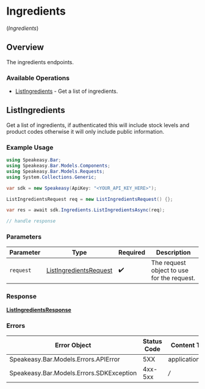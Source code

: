 # Ingredients
(*Ingredients*)

## Overview

The ingredients endpoints.

### Available Operations

* [ListIngredients](#listingredients) - Get a list of ingredients.

## ListIngredients

Get a list of ingredients, if authenticated this will include stock levels and product codes otherwise it will only include public information.

### Example Usage

```csharp
using Speakeasy.Bar;
using Speakeasy.Bar.Models.Components;
using Speakeasy.Bar.Models.Requests;
using System.Collections.Generic;

var sdk = new Speakeasy(ApiKey: "<YOUR_API_KEY_HERE>");

ListIngredientsRequest req = new ListIngredientsRequest() {};

var res = await sdk.Ingredients.ListIngredientsAsync(req);

// handle response
```

### Parameters

| Parameter                                                                 | Type                                                                      | Required                                                                  | Description                                                               |
| ------------------------------------------------------------------------- | ------------------------------------------------------------------------- | ------------------------------------------------------------------------- | ------------------------------------------------------------------------- |
| `request`                                                                 | [ListIngredientsRequest](../../Models/Requests/ListIngredientsRequest.md) | :heavy_check_mark:                                                        | The request object to use for the request.                                |


### Response

**[ListIngredientsResponse](../../Models/Requests/ListIngredientsResponse.md)**
### Errors

| Error Object                             | Status Code                              | Content Type                             |
| ---------------------------------------- | ---------------------------------------- | ---------------------------------------- |
| Speakeasy.Bar.Models.Errors.APIError     | 5XX                                      | application/json                         |
| Speakeasy.Bar.Models.Errors.SDKException | 4xx-5xx                                  | */*                                      |

